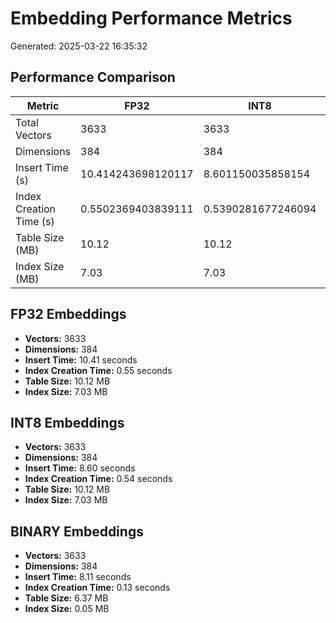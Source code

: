 # Embedding Performance Metrics

Generated: 2025-03-22 16:35:32

## Performance Comparison

| Metric                  | FP32               | INT8               | Binary              |
| ----------------------- | ------------------ | ------------------ | ------------------- |
| Total Vectors           | 3633               | 3633               | 3633                |
| Dimensions              | 384                | 384                | 384                 |
| Insert Time (s)         | 10.414243698120117 | 8.601150035858154  | 8.108979940414429   |
| Index Creation Time (s) | 0.5502369403839111 | 0.5390281677246094 | 0.12845683097839355 |
| Table Size (MB)         | 10.12              | 10.12              | 6.37                |
| Index Size (MB)         | 7.03               | 7.03               | 0.05                |

## FP32 Embeddings

- **Vectors:** 3633
- **Dimensions:** 384
- **Insert Time:** 10.41 seconds
- **Index Creation Time:** 0.55 seconds
- **Table Size:** 10.12 MB
- **Index Size:** 7.03 MB

## INT8 Embeddings

- **Vectors:** 3633
- **Dimensions:** 384
- **Insert Time:** 8.60 seconds
- **Index Creation Time:** 0.54 seconds
- **Table Size:** 10.12 MB
- **Index Size:** 7.03 MB

## BINARY Embeddings

- **Vectors:** 3633
- **Dimensions:** 384
- **Insert Time:** 8.11 seconds
- **Index Creation Time:** 0.13 seconds
- **Table Size:** 6.37 MB
- **Index Size:** 0.05 MB
